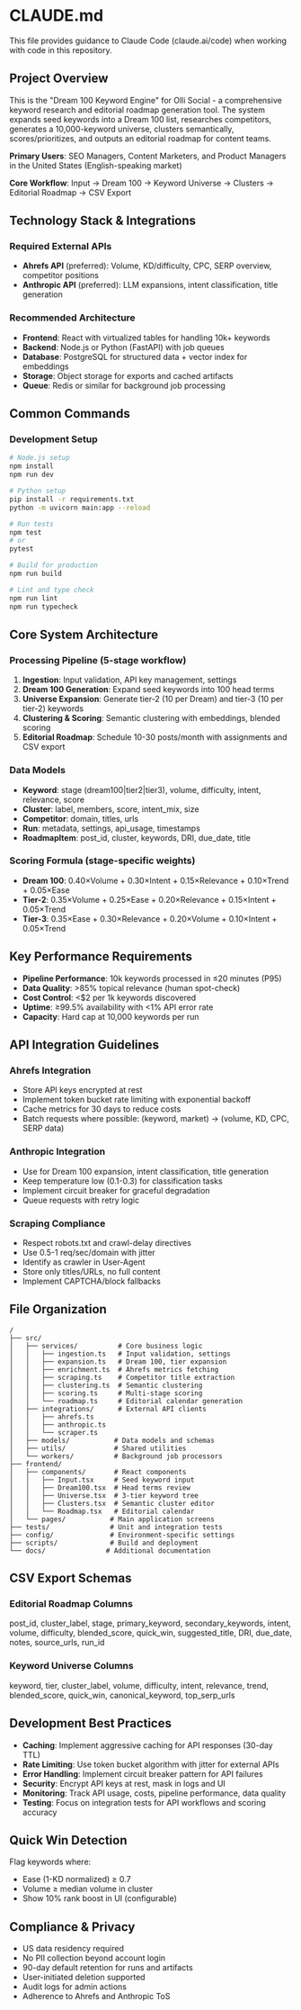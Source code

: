 # CLAUDE.md

This file provides guidance to Claude Code (claude.ai/code) when working with code in this repository.

## Project Overview

This is the "Dream 100 Keyword Engine" for Olli Social - a comprehensive keyword research and editorial roadmap generation tool. The system expands seed keywords into a Dream 100 list, researches competitors, generates a 10,000-keyword universe, clusters semantically, scores/prioritizes, and outputs an editorial roadmap for content teams.

**Primary Users**: SEO Managers, Content Marketers, and Product Managers in the United States (English-speaking market)

**Core Workflow**: Input → Dream 100 → Keyword Universe → Clusters → Editorial Roadmap → CSV Export

## Technology Stack & Integrations

### Required External APIs
- **Ahrefs API** (preferred): Volume, KD/difficulty, CPC, SERP overview, competitor positions
- **Anthropic API** (preferred): LLM expansions, intent classification, title generation

### Recommended Architecture
- **Frontend**: React with virtualized tables for handling 10k+ keywords
- **Backend**: Node.js or Python (FastAPI) with job queues
- **Database**: PostgreSQL for structured data + vector index for embeddings
- **Storage**: Object storage for exports and cached artifacts
- **Queue**: Redis or similar for background job processing

## Common Commands

### Development Setup
```bash
# Node.js setup
npm install
npm run dev

# Python setup  
pip install -r requirements.txt
python -m uvicorn main:app --reload

# Run tests
npm test
# or
pytest

# Build for production
npm run build

# Lint and type check
npm run lint
npm run typecheck
```

## Core System Architecture

### Processing Pipeline (5-stage workflow)
1. **Ingestion**: Input validation, API key management, settings
2. **Dream 100 Generation**: Expand seed keywords into 100 head terms
3. **Universe Expansion**: Generate tier-2 (10 per Dream) and tier-3 (10 per tier-2) keywords
4. **Clustering & Scoring**: Semantic clustering with embeddings, blended scoring
5. **Editorial Roadmap**: Schedule 10-30 posts/month with assignments and CSV export

### Data Models
- **Keyword**: stage (dream100|tier2|tier3), volume, difficulty, intent, relevance, score
- **Cluster**: label, members, score, intent_mix, size
- **Competitor**: domain, titles, urls
- **Run**: metadata, settings, api_usage, timestamps
- **RoadmapItem**: post_id, cluster, keywords, DRI, due_date, title

### Scoring Formula (stage-specific weights)
- **Dream 100**: 0.40×Volume + 0.30×Intent + 0.15×Relevance + 0.10×Trend + 0.05×Ease
- **Tier-2**: 0.35×Volume + 0.25×Ease + 0.20×Relevance + 0.15×Intent + 0.05×Trend  
- **Tier-3**: 0.35×Ease + 0.30×Relevance + 0.20×Volume + 0.10×Intent + 0.05×Trend

## Key Performance Requirements

- **Pipeline Performance**: 10k keywords processed in ≤20 minutes (P95)
- **Data Quality**: >85% topical relevance (human spot-check)
- **Cost Control**: <$2 per 1k keywords discovered
- **Uptime**: ≥99.5% availability with <1% API error rate
- **Capacity**: Hard cap at 10,000 keywords per run

## API Integration Guidelines

### Ahrefs Integration
- Store API keys encrypted at rest
- Implement token bucket rate limiting with exponential backoff
- Cache metrics for 30 days to reduce costs
- Batch requests where possible: (keyword, market) → (volume, KD, CPC, SERP data)

### Anthropic Integration  
- Use for Dream 100 expansion, intent classification, title generation
- Keep temperature low (0.1-0.3) for classification tasks
- Implement circuit breaker for graceful degradation
- Queue requests with retry logic

### Scraping Compliance
- Respect robots.txt and crawl-delay directives
- Use 0.5-1 req/sec/domain with jitter
- Identify as crawler in User-Agent
- Store only titles/URLs, no full content
- Implement CAPTCHA/block fallbacks

## File Organization

```
/
├── src/
│   ├── services/          # Core business logic
│   │   ├── ingestion.ts   # Input validation, settings
│   │   ├── expansion.ts   # Dream 100, tier expansion
│   │   ├── enrichment.ts  # Ahrefs metrics fetching
│   │   ├── scraping.ts    # Competitor title extraction
│   │   ├── clustering.ts  # Semantic clustering
│   │   ├── scoring.ts     # Multi-stage scoring
│   │   └── roadmap.ts     # Editorial calendar generation
│   ├── integrations/      # External API clients
│   │   ├── ahrefs.ts
│   │   ├── anthropic.ts
│   │   └── scraper.ts
│   ├── models/           # Data models and schemas
│   ├── utils/            # Shared utilities
│   └── workers/          # Background job processors
├── frontend/
│   ├── components/       # React components
│   │   ├── Input.tsx     # Seed keyword input
│   │   ├── Dream100.tsx  # Head terms review
│   │   ├── Universe.tsx  # 3-tier keyword tree
│   │   ├── Clusters.tsx  # Semantic cluster editor
│   │   └── Roadmap.tsx   # Editorial calendar
│   └── pages/           # Main application screens
├── tests/               # Unit and integration tests
├── config/              # Environment-specific settings
├── scripts/             # Build and deployment
└── docs/               # Additional documentation
```

## CSV Export Schemas

### Editorial Roadmap Columns
post_id, cluster_label, stage, primary_keyword, secondary_keywords, intent, volume, difficulty, blended_score, quick_win, suggested_title, DRI, due_date, notes, source_urls, run_id

### Keyword Universe Columns  
keyword, tier, cluster_label, volume, difficulty, intent, relevance, trend, blended_score, quick_win, canonical_keyword, top_serp_urls

## Development Best Practices

- **Caching**: Implement aggressive caching for API responses (30-day TTL)
- **Rate Limiting**: Use token bucket algorithm with jitter for external APIs
- **Error Handling**: Implement circuit breaker pattern for API failures
- **Security**: Encrypt API keys at rest, mask in logs and UI
- **Monitoring**: Track API usage, costs, pipeline performance, data quality
- **Testing**: Focus on integration tests for API workflows and scoring accuracy

## Quick Win Detection

Flag keywords where:
- Ease (1-KD normalized) ≥ 0.7 
- Volume ≥ median volume in cluster
- Show 10% rank boost in UI (configurable)

## Compliance & Privacy

- US data residency required
- No PII collection beyond account login
- 90-day default retention for runs and artifacts
- User-initiated deletion supported
- Audit logs for admin actions
- Adherence to Ahrefs and Anthropic ToS
